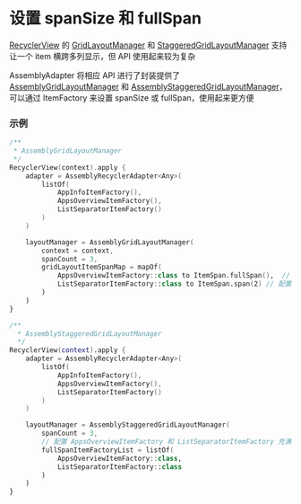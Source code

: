 # 设置 spanSize 和 fullSpan

[RecyclerView] 的 [GridLayoutManager] 和 [StaggeredGridLayoutManager] 支持让一个 item 横跨多列显示，但 API
使用起来较为复杂

AssemblyAdapter 将相应 API 进行了封装提供了 [AssemblyGridLayoutManager] 和 [AssemblyStaggeredGridLayoutManager]，可以通过 ItemFactory 来设置 spanSize 或 fullSpan，使用起来更方便

### 示例

```kotlin
/**
 * AssemblyGridLayoutManager
 */
RecyclerView(context).apply {
    adapter = AssemblyRecyclerAdapter<Any>(
        listOf(
            AppInfoItemFactory(),
            AppsOverviewItemFactory(),
            ListSeparatorItemFactory()
        )
    )

    layoutManager = AssemblyGridLayoutManager(
        context = context,
        spanCount = 3,
        gridLayoutItemSpanMap = mapOf(
            AppsOverviewItemFactory::class to ItemSpan.fullSpan(),  // 配置 AppsOverviewItemFactory 充满 span
            ListSeparatorItemFactory::class to ItemSpan.span(2) // 配置 ListSeparatorItemFactory 跨两个 span
        )
    )
}

/**
  * AssemblyStaggeredGridLayoutManager
  */
RecyclerView(context).apply {
    adapter = AssemblyRecyclerAdapter<Any>(
        listOf(
            AppInfoItemFactory(),
            AppsOverviewItemFactory(),
            ListSeparatorItemFactory()
        )
    )

    layoutManager = AssemblyStaggeredGridLayoutManager(
        spanCount = 3,
        // 配置 AppsOverviewItemFactory 和 ListSeparatorItemFactory 充满 span
        fullSpanItemFactoryList = listOf(
            AppsOverviewItemFactory::class,
            ListSeparatorItemFactory::class
        )
    )
}
```

[AssemblyGridLayoutManager]: ../../assemblyadapter-recycler/src/main/java/com/github/panpf/assemblyadapter/recycler/AssemblyGridLayoutManager.kt

[AssemblyStaggeredGridLayoutManager]: ../../assemblyadapter-recycler/src/main/java/com/github/panpf/assemblyadapter/recycler/AssemblyStaggeredGridLayoutManager.kt

[RecyclerView]: https://developer.android.google.cn/reference/androidx/recyclerview/widget/RecyclerView

[GridLayoutManager]: https://developer.android.google.cn/reference/androidx/recyclerview/widget/GridLayoutManager

[StaggeredGridLayoutManager]: https://developer.android.google.cn/reference/androidx/recyclerview/widget/StaggeredGridLayoutManager